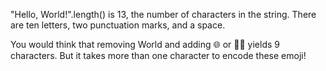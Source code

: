 "Hello, World!".length() is 13, the number of characters in the string. There are ten letters, two punctuation marks, and a space.

You would think that removing World and adding 🌐 or 🏴‍☠️ yields 9 characters. But it takes more than one character to encode these emoji!

